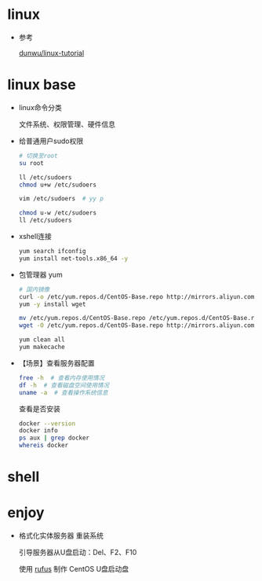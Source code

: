 # linux

- 参考

  [dunwu/linux-tutorial](dunwu/linux-tutorial)







# linux base

- linux命令分类

  文件系统、权限管理、硬件信息





- 给普通用户sudo权限

  ```bash
  # 切换至root
  su root
  
  ll /etc/sudoers
  chmod u+w /etc/sudoers
  
  vim /etc/sudoers  # yy p
  
  chmod u-w /etc/sudoers
  ll /etc/sudoers
  
  ```

  




- xshell连接

  ```bash
  yum search ifconfig
  yum install net-tools.x86_64 -y
  
  ```

  



- 包管理器 yum

  ```bash
  # 国内镜像
  curl -o /etc/yum.repos.d/CentOS-Base.repo http://mirrors.aliyun.com/repo/Centos-7.repo
  yum -y install wget
  
  mv /etc/yum.repos.d/CentOS-Base.repo /etc/yum.repos.d/CentOS-Base.repo.bak
  wget -O /etc/yum.repos.d/CentOS-Base.repo http://mirrors.aliyun.com/repo/Centos-7.repo  
  
  yum clean all
  yum makecache
  ```

  





- 【场景】查看服务器配置

  ```bash
  free -h  # 查看内存使用情况
  df -h  # 查看磁盘空间使用情况
  uname -a  # 查看操作系统信息
  
  ```

  查看是否安装

  ```bash
  docker --version
  docker info
  ps aux | grep docker
  whereis docker
  
  ```

  





# shell









# enjoy

- 格式化实体服务器 重装系统

  引导服务器从U盘启动：Del、F2、F10 

  使用 [rufus](https://rufus.ie/zh/#google_vignette) 制作 CentOS U盘启动盘











